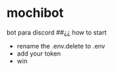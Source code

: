 # mochibot
bot para discord
##¿¿ how to start
- rename the .env.delete to .env
- add your token
- win